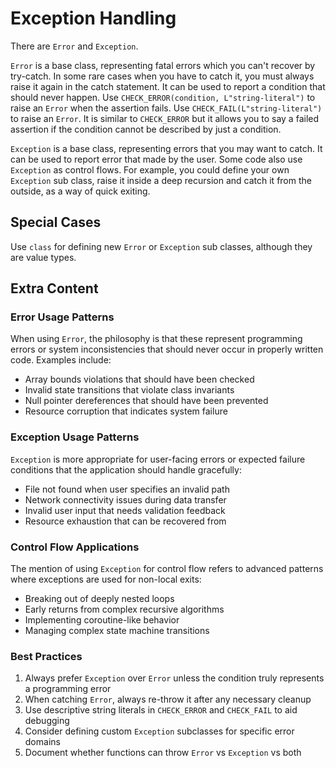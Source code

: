 # Exception Handling

There are `Error` and `Exception`.

`Error` is a base class, representing fatal errors which you can't recover by try-catch.
In some rare cases when you have to catch it, you must always raise it again in the catch statement.
It can be used to report a condition that should never happen.
Use `CHECK_ERROR(condition, L"string-literal")` to raise an `Error` when the assertion fails.
Use `CHECK_FAIL(L"string-literal")` to raise an `Error`. It is similar to `CHECK_ERROR` but it allows you to say a failed assertion if the condition cannot be described by just a condition.

`Exception` is a base class, representing errors that you may want to catch.
It can be used to report error that made by the user.
Some code also use `Exception` as control flows. For example, you could define your own `Exception` sub class, raise it inside a deep recursion and catch it from the outside, as a way of quick exiting.

## Special Cases

Use `class` for defining new `Error` or `Exception` sub classes, although they are value types.

## Extra Content

### Error Usage Patterns

When using `Error`, the philosophy is that these represent programming errors or system inconsistencies that should never occur in properly written code. Examples include:

- Array bounds violations that should have been checked
- Invalid state transitions that violate class invariants
- Null pointer dereferences that should have been prevented
- Resource corruption that indicates system failure

### Exception Usage Patterns

`Exception` is more appropriate for user-facing errors or expected failure conditions that the application should handle gracefully:

- File not found when user specifies an invalid path
- Network connectivity issues during data transfer
- Invalid user input that needs validation feedback
- Resource exhaustion that can be recovered from

### Control Flow Applications

The mention of using `Exception` for control flow refers to advanced patterns where exceptions are used for non-local exits:

- Breaking out of deeply nested loops
- Early returns from complex recursive algorithms
- Implementing coroutine-like behavior
- Managing complex state machine transitions

### Best Practices

1. Always prefer `Exception` over `Error` unless the condition truly represents a programming error
2. When catching `Error`, always re-throw it after any necessary cleanup
3. Use descriptive string literals in `CHECK_ERROR` and `CHECK_FAIL` to aid debugging
4. Consider defining custom `Exception` subclasses for specific error domains
5. Document whether functions can throw `Error` vs `Exception` vs both
